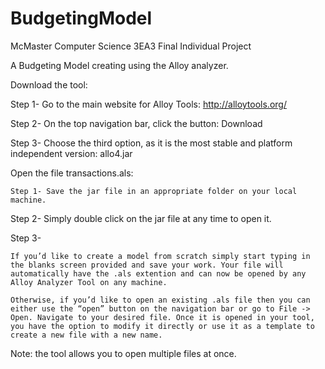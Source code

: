 # BudgetingModel
McMaster Computer Science 3EA3 Final Individual Project

A Budgeting Model creating using the Alloy analyzer.

Download the tool:

  Step 1- Go to the main website for Alloy Tools: http://alloytools.org/

  Step 2- On the top navigation bar, click the button:
  Download

  Step 3- Choose the third option, as it is the most stable and platform independent version: allo4.jar

Open the file transactions.als:

	Step 1- Save the jar file in an appropriate folder on your local machine.

  Step 2- Simply double click on the jar file at any time to open it.

  Step 3-

    If you’d like to create a model from scratch simply start typing in the blanks screen provided and save your work. Your file will automatically have the .als extention and can now be opened by any Alloy Analyzer Tool on any machine.

    Otherwise, if you’d like to open an existing .als file then you can either use the “open” button on the navigation bar or go to File -> Open. Navigate to your desired file. Once it is opened in your tool, you have the option to modify it directly or use it as a template to create a new file with a new name.

  Note: the tool allows you to open multiple files at once.
